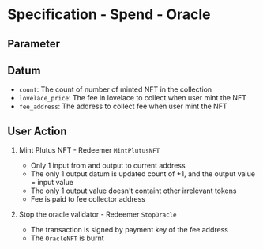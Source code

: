 # Specification - Spend - Oracle

## Parameter

## Datum

- `count`: The count of number of minted NFT in the collection
- `lovelace_price`: The fee in lovelace to collect when user mint the NFT
- `fee_address`: The address to collect fee when user mint the NFT

## User Action

1. Mint Plutus NFT - Redeemer `MintPlutusNFT`

   - Only 1 input from and output to current address
   - The only 1 output datum is updated count of +1, and the output value = input value
   - The only 1 output value doesn't containt other irrelevant tokens
   - Fee is paid to fee collector address

2. Stop the oracle validator - Redeemer `StopOracle`

   - The transaction is signed by payment key of the fee address
   - The `OracleNFT` is burnt
